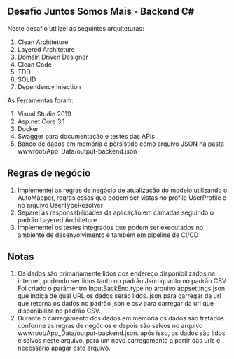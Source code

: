 ## Desafio Juntos Somos Mais - Backend C#

Neste desafio utilizei as seguintes arquiteturas:

1. Clean Architeture
2. Layered Architeture
3. Domain Driven Designer
4. Clean Code
5. TDD
6. SOLID
7. Dependency Injection

As Ferramentas foram:

1. Visual Studio 2019
2. Asp.net Core 3.1
3. Docker
4. Swagger para documentação e testes das APIs
5. Banco de dados em memória e persistido como arquivo JSON na pasta wwwroot/App_Data/output-backend.json

## Regras de negócio

1. Implementei as regras de negócio de atualização do modelo utilizando o AutoMapper, regras essas que podem ser vistas no profile UserProfile e no arquivo UserTypeResolver
2. Separei as responsabilidades da aplicação em camadas seguindo o padrão Layered Architeture
3. Implementei os testes integrados que podem ser executados no ambiente de desenvolvimento e também em pipeline de CI/CD

## Notas

1. Os dados são primariamente lidos dos endereço disponibilizados na internet, podendo ser lidos tanto no padrão Json quanto no padrão CSV
	Foi criado o parâmentro InputBackEnd.type no arquivo appsettings.json que indica de qual URL os dados serão lidos.
	json para carregar da url que retorna os dados no padrão json e csv para carregar da url que disponibiliza no padrão CSV.
2. Durante o carregamento dos dados em memória os dados são tratados conforme as regras de negócios e depois são salvos no arquivo wwwroot/App_Data/output-backend.json.
	após isso, os dados são lidos e salvos neste arquivo, para um novo carregamento a partir das urls é necessário apagar este arquivo.